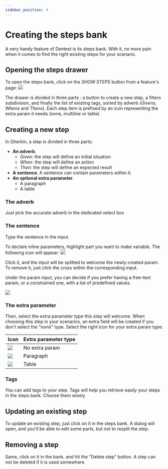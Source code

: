 ```yaml
---
sidebar_position: 4
---
```


# Creating the steps bank

A very handy feature of Dentest is its steps bank. With it, no more pain when it comes to find the right existing steps 
for your scenario.

## Opening the steps drawer

To open the steps bank, click on the _SHOW STEPS_ button from a feature's page: ![](/img/show-steps.png)

The drawer is divided in three parts : a button to create a new step, a filters subdivision, and finally the list of 
existing tags, sorted by adverb (_Givens_, _Whens_ and _Thens_). Each step item is prefixed by an icon representing the 
extra param it needs (none, multiline or table). 

## Creating a new step

In Gherkin, a step is divided in three parts:

- **An adverb**.
    - _Given_: the step will define an initial situation
    - _When_: the step will define an action
    - _Then_: the step will define an expected result
- **A sentence**. A sentence can contain parameters within it.
- **An optional extra parameter**.
    - A paragraph
    - A table
    
### The adverb

Just pick the accurate adverb in the dedicated select box

### The sentence

Type the sentence in the input.

To declare inline parameters, highlight part you want to make variable. The following icon will appear: ![](/img/split-step.png)

Click it, and the input will be splitted to welcome the newly created param. To remove it, just click the cross within 
the corresponding input.

Under the param input, you can decide if you prefer having a free-text param, or a constrained one, with a list of predefined values.

![](/img/inline-step-param-type.png)


### The extra parameter

Then, select the extra parameter type this step will welcome. When choosing this step in your scenarios, an extra field 
will be created if you don't select the "none" type. Select the right icon for your extra param type:

| Icon                               | Extra parameter type |
| ---------------------------------- | -------------------- |
| ![](/img/step-param-none.png)      | No extra param       |
| ![](/img/step-param-multiline.png) | Paragraph            |
| ![](/img/step-param-table.png)     | Table                |

### Tags

You can add tags to your step. Tags will help you retrieve easily your steps in the steps bank. Choose them wisely

## Updating an existing step

To update an existing step, just click on it in the steps bank. A dialog will open, and you'll be able to edit some 
parts, but not to resplit the step.

## Removing a step

Same, click on it in the bank, and hit the "Delete step" button. A step can not be deleted if it is used somewhere.
